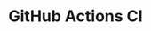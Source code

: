 # GitHub Actions CI








































































































































































































































































































































































































































































































































































































































































































































































































































































































